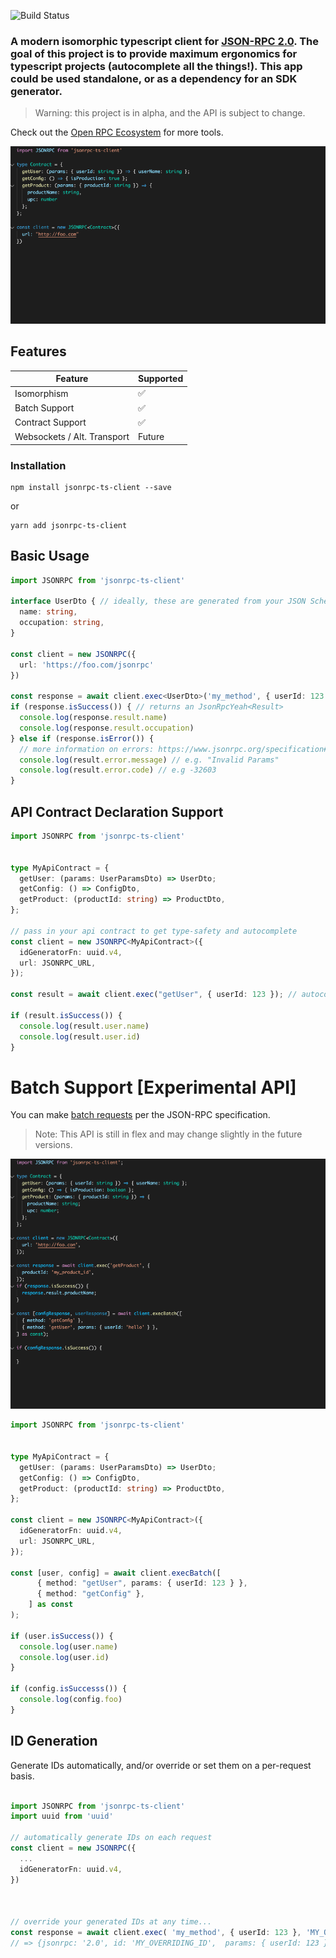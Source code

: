 ![Build Status](https://img.shields.io/github/workflow/status/silesky/jsonrpc-ts-client/CI/main?label=build)
### A modern isomorphic typescript client for [JSON-RPC 2.0](https://www.jsonrpc.org/specification). The goal of this project is to provide maximum ergonomics for typescript projects (autocomplete all the things!). This app could be used standalone, or as a dependency for an SDK generator.


> Warning: this project is in alpha, and the API is subject to change.

Check out the [Open RPC Ecosystem](https://open-rpc.org/) for more tools.

![Basic Example](docs/img/basic-example.gif)

## Features
| Feature                      | Supported
| ---------------------------- | -------- |
| Isomorphism                  |  ✅      |
| Batch Support                |  ✅      |
| Contract Support             |  ✅      |
| Websockets / Alt. Transport  |  Future  |


### Installation
```
npm install jsonrpc-ts-client --save
```
or
```
yarn add jsonrpc-ts-client
```


## Basic Usage
```ts
import JSONRPC from 'jsonrpc-ts-client'

interface UserDto { // ideally, these are generated from your JSON Schema.
  name: string,
  occupation: string,
}

const client = new JSONRPC({
  url: 'https://foo.com/jsonrpc'
})

const response = await client.exec<UserDto>('my_method', { userId: 123 }); // sends payload {jsonrpc: '2.0',  params: ...}
if (response.isSuccess()) { // returns an JsonRpcYeah<Result>
  console.log(response.result.name)
  console.log(response.result.occupation)
} else if (response.isError()) {
  // more information on errors: https://www.jsonrpc.org/specification#error_object
  console.log(result.error.message) // e.g. "Invalid Params"
  console.log(result.error.code) // e.g -32603
}

```



## API Contract Declaration Support

```ts
import JSONRPC from 'jsonrpc-ts-client'


type MyApiContract = {
  getUser: (params: UserParamsDto) => UserDto;
  getConfig: () => ConfigDto,
  getProduct: (productId: string) => ProductDto,
};

// pass in your api contract to get type-safety and autocomplete
const client = new JSONRPC<MyApiContract>({
  idGeneratorFn: uuid.v4,
  url: JSONRPC_URL,
});

const result = await client.exec("getUser", { userId: 123 }); // autocomplete!

if (result.isSuccess()) {
  console.log(result.user.name)
  console.log(result.user.id)
}
```
# Batch Support [Experimental API]
You can make [batch requests](https://www.jsonrpc.org/specification#batch) per the JSON-RPC specification.

> Note: This API is still in flex and may change slightly in the future versions.

![Basic Example](docs/img/batch-example.gif)

```ts
import JSONRPC from 'jsonrpc-ts-client'


type MyApiContract = {
  getUser: (params: UserParamsDto) => UserDto;
  getConfig: () => ConfigDto,
  getProduct: (productId: string) => ProductDto,
};

const client = new JSONRPC<MyApiContract>({
  idGeneratorFn: uuid.v4,
  url: JSONRPC_URL,
});

const [user, config] = await client.execBatch([
      { method: "getUser", params: { userId: 123 } },
      { method: "getConfig" },
    ] as const
);

if (user.isSuccess()) {
  console.log(user.name)
  console.log(user.id)
}

if (config.isSuccesss()) {
  console.log(config.foo)
}

```



##  ID Generation
Generate IDs automatically, and/or override or set them on a per-request basis.

```ts

import JSONRPC from 'jsonrpc-ts-client'
import uuid from 'uuid'

// automatically generate IDs on each request
const client = new JSONRPC({
  ...
  idGeneratorFn: uuid.v4,
})



// override your generated IDs at any time...
const response = await client.exec( 'my_method', { userId: 123 }, 'MY_OVERRIDING_ID');
// => {jsonrpc: '2.0', id: 'MY_OVERRIDING_ID',  params: { userId: 123 } }
```
